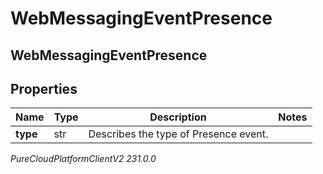 # WebMessagingEventPresence

## WebMessagingEventPresence

## Properties

|Name | Type | Description | Notes|
|------------ | ------------- | ------------- | -------------|
| **type** | str | Describes the type of Presence event. | |



_PureCloudPlatformClientV2 231.0.0_
